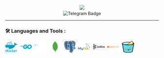 <div id="header" align="center">
  <a href="https://t.me/italicboyyy">
    <img src="https://media4.giphy.com/media/v1.Y2lkPTc5MGI3NjExdDN5aXlrdGswamNuMnh0b2k1MHBkanZnd3dhZnBicmNwaW1rajk4cCZlcD12MV9pbnRlcm5hbF9naWZfYnlfaWQmY3Q9Zw/1bRvcG0AbXu4U/giphy.gif" width="700"/>
  </a>
</div>
<div id="badges" align="center">
  <img src="https://img.shields.io/badge/Telegram-blue?style=for-the-badge&logo=linkedin&logoColor=white" alt="Telegram Badge"/>
</div>

---

### :hammer_and_wrench: Languages and Tools :
<div>
  <img src="https://github.com/devicons/devicon/blob/master/icons/docker/docker-plain-wordmark.svg" title="Docker" alt="Docker" width="40" height="40"/>&nbsp;
  <img src="https://github.com/devicons/devicon/blob/master/icons/go/go-original-wordmark.svg" title="Go" alt="Go" width="40" height="40"/>&nbsp;
  <img src="https://github.com/devicons/devicon/blob/master/icons/grpc/grpc-original.svg" title="gRPC" alt="gRPC" width="40" height="40"/>&nbsp;
  <img src="https://github.com/devicons/devicon/blob/master/icons/mongodb/mongodb-plain.svg" title="MongoDB" alt="MongoDB" width="40" height="40"/>&nbsp;
  <img src="https://github.com/devicons/devicon/blob/master/icons/postgresql/postgresql-original.svg" title="postgres" alt="postgres" width="40" height="40"/>&nbsp;
  <img src="https://github.com/devicons/devicon/blob/master/icons/mysql/mysql-original-wordmark.svg" title="mysql" alt="mysql" width="40" height="40"/>&nbsp;
  <img src="https://github.com/devicons/devicon/blob/master/icons/apachekafka/apachekafka-original-wordmark.svg" title="kafka" alt="kafka" width="40" height="40"/>&nbsp;
  <img src="https://github.com/devicons/devicon/blob/master/icons/rabbitmq/rabbitmq-original-wordmark.svg" title="rabbitmq" alt="rabbitmq" width="40" height="40"/>&nbsp;
  <img src="https://raw.githubusercontent.com/gin-gonic/logo/master/color.png" title="rabbitmq" alt="rabbitmq" width="40" height="40"/>&nbsp;
  


  
</div>

